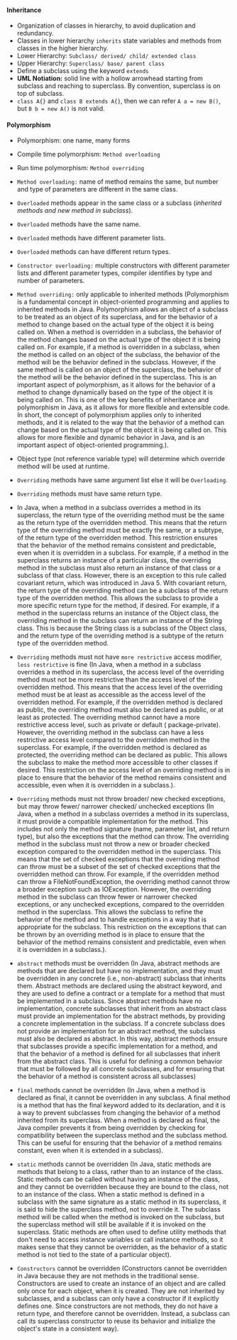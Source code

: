 #### Inheritance

- Organization of classes in hierarchy, to avoid duplication and redundancy.
- Classes in lower hierarchy `inherits` state variables and methods from classes in the higher hierarchy.
- Lower Hierarchy: `Subclass/ derived/ child/ extended class`
- Upper Hierarchy: `Superclass/ base/ parent class`
- Define a subclass using the keyword `extends`
- **UML Notiation:** solid line with a hollow arrowhead starting from subclass and reaching to superclass. By
  convention, superclass is on top of subclass.
- `class A{}` and `class B extends A{}`, then we can refer `A a = new B()`, but `B b = new A()` is not valid.

#### Polymorphism

- Polymorphism: one name, many forms
- Compile time polymorphism: `Method overloading`
- Run time polymorphism: `Method overriding`
- `Method overloading:` name of method remains the same, but number and type of parameters are different in the same
  class.
- `Overloaded` methods appear in the same class or a subclass (_inherited methods and new method in subclass_).
- `Overloaded` methods have the same name.
- `Overloaded` methods have different parameter lists.
- `Overloaded` methods can have different return types.
- `Constructor overloading:` multiple constructors with different parameter lists and different parameter types,
  compiler identifies by type and number of parameters.
- `Method overriding:` only applicable to inherited methods (Polymorphism is a fundamental concept in object-oriented
  programming and applies to inherited methods in Java. Polymorphism allows an object of a subclass to be treated as an
  object of its superclass, and for the behavior of a method to change based on the actual type of the object it is
  being called on. When a method is overridden in a subclass, the behavior of the method changes based on the actual
  type of the object it
  is being called on. For example, if a method is overridden in a subclass, when the method is called on an object of
  the
  subclass, the behavior of the method will be the behavior defined in the subclass. However, if the same method is
  called
  on an object of the superclass, the behavior of the method will be the behavior defined in the superclass. This is an
  important aspect of polymorphism, as it allows for the behavior of a method to change dynamically based on
  the type of the object it is being called on. This is one of the key benefits of inheritance and polymorphism in Java,
  as it allows for more flexible and extensible code. In short, the concept of polymorphism applies only to inherited
  methods, and it is related to the way that the behavior
  of a method can change based on the actual type of the object it is being called on. This allows for more flexible and
  dynamic behavior in Java, and is an important aspect of object-oriented programming.).

- Object type (not reference variable type) will determine which override method will be used at runtime.
- `Overriding` methods have same argument list else it will be `Overloading`.
- `Overriding` methods must have same return type.
- In Java, when a method in a subclass overrides a method in its superclass, the return type of the overriding method
  must be the same as the return type of the overridden method. This means that the return type of the overriding method
  must be exactly the same, or a subtype, of the return type of the overridden method. This restriction ensures that the
  behavior of the method remains consistent and predictable, even when it is overridden
  in a subclass. For example, if a method in the superclass returns an instance of a particular class, the overriding
  method in the subclass must also return an instance of that class or a subclass of that class. However, there is an
  exception to this rule called covariant return, which was introduced in Java 5. With covariant
  return, the return type of the overriding method can be a subclass of the return type of the overridden method. This
  allows the subclass to provide a more specific return type for the method, if desired. For example, if a method in the
  superclass returns an instance of the Object class, the overriding method in the
  subclass can return an instance of the String class. This is because the String class is a subclass of the Object
  class,
  and the return type of the overriding method is a subtype of the return type of the overridden method.

- `Overriding` methods must not have `more restrictive` access modifier, `less restrictive` is fine (In Java, when a
  method in a subclass overrides a method in its superclass, the access level of the overriding method must not be more
  restrictive than the access level of the overridden method. This means that the access level of the overriding method
  must be at least as accessible as the access level of the overridden method. For example, if the overridden method is
  declared as public, the overriding method must also be declared as public, or
  at least as protected. The overriding method cannot have a more restrictive access level, such as private or default (
  package-private). However, the overriding method in the subclass can have a less restrictive access level compared to
  the overridden
  method in the superclass. For example, if the overridden method is declared as protected, the overriding method can be
  declared as public. This allows the subclass to make the method more accessible to other classes if desired. This
  restriction on the access level of an overriding method is in place to ensure that the behavior of the method
  remains consistent and accessible, even when it is overridden in a subclass.).

- `Overriding` methods must not throw broader/ new checked exceptions, but may throw fewer/ narrower checked/ unchecked
  exceptions (In Java, when a method in a subclass overrides a method in its superclass, it must provide a compatible
  implementation for the method. This includes not only the method signature (name, parameter list, and return type),
  but also the exceptions that the method can throw. The overriding method in the subclass must not throw a new or
  broader checked exception compared to the overridden
  method in the superclass. This means that the set of checked exceptions that the overriding method can throw must be a
  subset of the set of checked exceptions that the overridden method can throw. For example, if the overridden method
  can
  throw a FileNotFoundException, the overriding method cannot throw a broader exception such as IOException. However,
  the overriding method in the subclass can throw fewer or narrower checked exceptions, or any unchecked
  exceptions, compared to the overridden method in the superclass. This allows the subclass to refine the behavior of
  the
  method and to handle exceptions in a way that is appropriate for the subclass. This restriction on the exceptions that
  can be thrown by an overriding method is in place to ensure that the behavior of
  the method remains consistent and predictable, even when it is overridden in a subclass.).

- `abstract` methods must be overridden (In Java, abstract methods are methods that are declared but have no
  implementation, and they must be overridden in any concrete (i.e., non-abstract) subclass that inherits them. Abstract
  methods are declared using the abstract keyword, and they are used to define a contract or a template for a method
  that must be implemented in a subclass. Since abstract methods have no implementation, concrete subclasses that
  inherit from an abstract class must provide an
  implementation for the abstract methods, by providing a concrete implementation in the subclass. If a concrete
  subclass
  does not provide an implementation for an abstract method, the subclass must also be declared as abstract. In this
  way, abstract methods ensure that subclasses provide a specific implementation for a method, and that the
  behavior of a method is defined for all subclasses that inherit from the abstract class. This is useful for defining a
  common behavior that must be followed by all concrete subclasses, and for ensuring that the behavior of a method is
  consistent across all subclasses)

- `final` methods cannot be overridden (In Java, when a method is declared as final, it cannot be overridden in any
  subclass. A final method is a method that has the final keyword added to its declaration, and it is a way to prevent
  subclasses from changing the behavior of a method inherited from its superclass. When a method is declared as final,
  the Java compiler prevents it from being overridden by checking for compatibility between the superclass method and
  the subclass method. This can be useful for ensuring that the behavior of a method remains constant, even when it is
  extended in a subclass).
- `static` methods cannot be overridden (In Java, static methods are methods that belong to a class, rather than to an
  instance of the class. Static methods can be called without having an instance of the class, and they cannot be
  overridden because they are bound to the class, not to an instance of the class. When a static method is defined in a
  subclass with the same signature as a static method in its superclass, it is said
  to hide the superclass method, not to override it. The subclass method will be called when the method is invoked on
  the
  subclass, but the superclass method will still be available if it is invoked on the superclass. Static methods are
  often used to define utility methods that don't need to access instance variables or call instance
  methods, so it makes sense that they cannot be overridden, as the behavior of a static method is not tied to the state
  of a particular object).

- `Constructors` cannot be overridden (Constructors cannot be overridden in Java because they are not methods in the
  traditional sense. Constructors are used to create an instance of an object and are called only once for each object,
  when it is created. They are not inherited by subclasses, and a subclass can only have a constructor if it explicitly
  defines one. Since constructors are not methods, they do not have a return type, and therefore cannot be overridden.
  Instead, a subclass can call its superclass constructor to reuse its behavior and initialize the object's state in a
  consistent way).